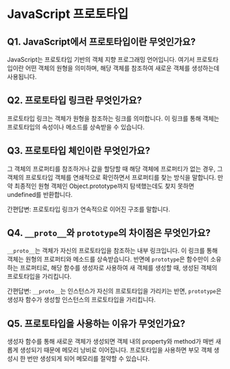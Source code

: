 # JavaScript 프로토타입

## Q1. JavaScript에서 프로토타입이란 무엇인가요?

JavaScript는 프로토타입 기반의 객체 지향 프로그래밍 언어입니다. 여기서 프로토타입이란 어떤 객체의 원형을 의미하며, 해당 객체를 참조하여 새로운 객체를 생성하는데 사용됩니다.

## Q2. 프로토타입 링크란 무엇인가요?

프로토타입 링크는 객체가 원형을 참조하는 링크를 의미합니다. 이 링크를 통해 객체는 프로토타입의 속성이나 메소드를 상속받을 수 있습니다.

## Q3. 프로토타입 체인이란 무엇인가요?

그 객체의 프로퍼티를 참조하거나 값을 할당할 때 해당 객체에 프로퍼티가 없는 경우, 그 객체의 프로토타입 객체를 연쇄적으로 확인하면서 프로퍼티를 찾는 방식을 말합니다. 만약 최종적인 원형 객체인 Object.prototype까지 탐색했는데도 찾지 못하면 undefined를 반환합니다.

간편답변: 프로토타입 링크가 연속적으로 이어진 구조를 말합니다.

## Q4. `__proto__`와 `prototype`의 차이점은 무엇인가요?

`__proto__`는 객체가 자신의 프로토타입을 참조하는 내부 링크입니다. 이 링크를 통해 객체는 원형의 프로퍼티와 메소드를 상속받습니다. 반면에 `prototype`은 함수만이 소유하는 프로퍼티로, 해당 함수를 생성자로 사용하여 새 객체를 생성할 때, 생성된 객체의 프로토타입을 가리킵니다.

간편답변: `__proto__`는 인스턴스가 자신의 프로토타입을 가리키는 반면, `prototype`은 생성자 함수가 생성할 인스턴스의 프로토타입을 가리킵니다.

## Q5. 프로토타입을 사용하는 이유가 무엇인가요?

생성자 함수를 통해 새로운 객체가 생성되면 객체 내의 property와 method가 매번 새롭게 생성되기 때문에 메모리 낭비로 이어집니다. 프로토타입을 사용하면 부모 객체 생성시 한 번만 생성되게 되어 메모리를 절약할 수 있습니다.
